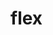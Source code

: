 # flex
<!DOCTYPE html>
<html lang="en">
<head>
    <meta charset="UTF-8">
    <meta http-equiv="X-UA-Compatible" content="IE=edge">
    <meta name="viewport" content="width=device-width, initial-scale=1.0">
    <title>flexbox</title>
    <style>
        .con{
            border: 2px solid red;
            width: 100%;
            height: 500px;
            /* to initialize a flex container we to diplay:flex in its parent  */
            display: flex;
            /* properties of flex */
            /* flex-direction: row;no change because default flex direction is row */
            /* flex-direction: column; */
            /* flex-direction: column-reverse; */
            /* flex-direction: row-reverse; */
            /* flex-wrap: wrap; */
            /* flex-wrap: wrap-reverse; */
            /* flex-flow is used to give two prperties direc an wrap in single line */
           /* flex-flow:row-reverse wrap ; */
            /* justify-content: center;to make entire content cenre */
            /* justify-content: space-between;to make particular space b/w two boxes */
            /* justify-content: space-around;to make space around box */
            /* justify-content: space-evenly; */
            /* align-items: baseline; */
            align-items: flex-start;
            align-items:center;
            /* align-items: flex-end;align at end */
            /* align-items: stretch; */
        }
        #box-1{
            order:40;
            /* flex-grow: 3; */
            flex-basis: 320px;
            /* when flex direction is set to row flex-basis increase width */
            /* * when flex direction is set to columns flex-basis increase height: ; */ */



        }
        #box-2{
            /* flex-shrink: 2; */
            flex:2 2 230px;
        }
        #box-3{
            align-self: flex-start;
            align-self: flex-end;
            align-self: center;
        }

        .box{
            border: 2px solid black;
            /* margin: 2px auto; */
            width: 100px;
            height: 100px;
            background-color: tomato;
            margin: 10px;
            padding: 3px;
        }
    </style>
   
</head>
<body>
    <div class="con">
    <div class="box" id="box-1">box 1</div>
    <div class="box" id="box-2">box 2</div>
    <div class="box" id="box-3">box 3</div>
    <div class="box" id="box-4">box 4</div>
    <div class="box" id="box-5">box 5</div>
    <div class="box" id="box-6">box 6</div>   
</div>
</body>
</html>
